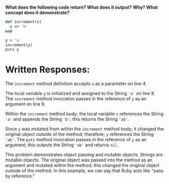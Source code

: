 **What does the following code return? What does it output? Why? What concept does it demonstrate?**

```ruby
def increment(x)
  x << 'b'  
end

y = 'a'
increment(y)
puts y
```
# Written Responses:

The `increment` method definition accepts `x` as a parameter on line 4.

The local variable `y` is initialized and assigned to the String `'a'` on line 8. The `increment` method invocation passes in the reference of `y` as an argument on line 9.

Within the `increment` method body; the local variable `x` references the String `'a'` and appends the String `'b'`; this returns the String `'ab'`.

Since `y` was mutated from within the `increment` method body; it changed the original object outside of the method; therefore; `y` references the String `'ab'`.
The `puts` method invocation passes in the reference of `y` as an argument; this outputs the String `'ab'` and returns `nil`.

This problem demonstrates object passing and mutable objects. Strings are mutable objects. The original object was passed into the method as an argument and mutated within the method; this changed the original object outside of the method. In this example, we can say that Ruby acts like "pass by reference."